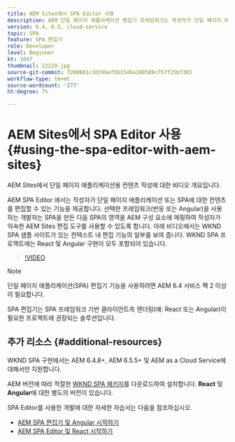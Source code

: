 ```yaml
---
title: AEM Sites에서 SPA Editor 사용
description: AEM 단일 페이지 애플리케이션 편집기 프레임워크는 작성자가 단일 페이지 애플리케이션 또는 SPA에 대한 컨텐츠를 편집할 수 있는 기능을 제공합니다. React 또는 Angular 프레임워크을 사용하는 개발자는 SPA을 만든 다음 SPA의 영역을 AEM 구성 요소에 매핑하므로 작성자는 친숙한 AEM Sites 편집 도구를 사용할 수 있습니다.
version: 6.4, 6.5, cloud-service
topic: SPA
feature: SPA 편집기
role: Developer
level: Beginner
kt: 1047
thumbnail: 22229.jpg
source-git-commit: 7200601c1b59bef5b1546a100589c757f25bf365
workflow-type: tm+mt
source-wordcount: '277'
ht-degree: 7%

---
```



# AEM Sites에서 SPA Editor 사용 {#using-the-spa-editor-with-aem-sites}

AEM Sites에서 단일 페이지 애플리케이션용 컨텐츠 작성에 대한 비디오 개요입니다.

AEM SPA Editor 에서는 작성자가 단일 페이지 애플리케이션 또는 SPA에 대한 컨텐츠를 편집할 수 있는 기능을 제공합니다. 선택한 프레임워크(반응 또는 Angular)을 사용하는 개발자는 SPA을 만든 다음 SPA의 영역을 AEM 구성 요소에 매핑하여 작성자가 익숙한 AEM Sites 편집 도구를 사용할 수 있도록 합니다. 아래 비디오에서는 WKND SPA 샘플 사이트가 있는 컨텍스트 내 편집 기능의 일부를 보여 줍니다. WKND SPA 프로젝트에는 React 및 Angular 구현이 모두 포함되어 있습니다.

>[!VIDEO](https://video.tv.adobe.com/v/22229?quality=12&learn=on)

>[!NOTE]
>
> 단일 페이지 애플리케이션(SPA) 편집기 기능을 사용하려면 AEM 6.4 서비스 팩 2 이상이 필요합니다.
>
> SPA 편집기는 SPA 프레임워크 기반 클라이언트측 렌더링(예: React 또는 Angular)이 필요한 프로젝트에 권장되는 솔루션입니다.

## 추가 리소스 {#additional-resources}

WKND SPA 구현에서는 AEM 6.4.8+, AEM 6.5.5+ 및 AEM as a Cloud Service에 대해서만 지원합니다.

AEM 버전에 따라 적절한 [WKND SPA 패키지](https://github.com/adobe/aem-guides-wknd-spa/releases)를 다운로드하여 설치합니다. **React** 및 **Angular**&#x200B;에 대한 별도의 버전이 있습니다.

SPA Editor를 사용한 개발에 대한 자세한 자습서는 다음을 참조하십시오.

* [AEM SPA 편집기 및 Angular 시작하기](https://experienceleague.adobe.com/docs/experience-manager-learn/getting-started-with-aem-headless/spa-editor/angular/overview.html)
* [AEM SPA Editor 및 React 시작하기](https://experienceleague.adobe.com/docs/experience-manager-learn/getting-started-with-aem-headless/spa-editor/react/overview.html)
